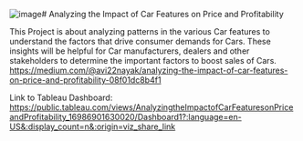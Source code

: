 ![image](https://github.com/Avinash07Nayak/Analyzing-the-Impact-of-Car-Features-on-Price-and-Profitability/assets/110491966/4b29dc2b-d0fc-4c60-9caf-6e5682847287)# Analyzing the Impact of Car Features on Price and Profitability

This Project is about analyzing patterns in the various Car features to understand the factors that drive consumer demands for Cars. These insights will be helpful for Car manufacturers, dealers and other stakeholders to determine the important factors to boost sales of Cars.
https://medium.com/@avi22nayak/analyzing-the-impact-of-car-features-on-price-and-profitability-08f01dc8b4f1

Link to Tableau Dashboard: https://public.tableau.com/views/AnalyzingtheImpactofCarFeaturesonPriceandProfitability_16986901630020/Dashboard1?:language=en-US&:display_count=n&:origin=viz_share_link
